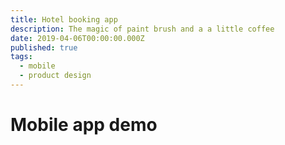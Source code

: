 ```yaml
---
title: Hotel booking app
description: The magic of paint brush and a a little coffee
date: 2019-04-06T00:00:00.000Z
published: true
tags:
  - mobile
  - product design
---
```

# Mobile app demo
